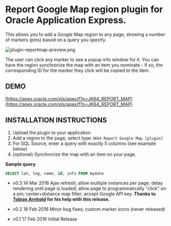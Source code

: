 # Report Google Map region plugin for Oracle Application Express. #

This allows you to add a Google Map region to any page, showing a number of markers (pins) based on a query you specify. 

![plugin-reportmap-preview.png](https://raw.githubusercontent.com/jeffreykemp/jk64-plugin-reportmap/master/plugin-reportmap-preview.png)

The user can click any marker to see a popup info window for it. You can have the region synchronize the map with an item you nominate - if so, the corresponding ID for the marker they click will be copied to the item.

## DEMO ##

[https://apex.oracle.com/pls/apex/f?p=JK64_REPORT_MAP](https://apex.oracle.com/pls/apex/f?p=JK64_REPORT_MAP)

## INSTALLATION INSTRUCTIONS ##

1. Upload the plugin to your application
2. Add a region to the page, select type `JK64 Report Google Map [plugin]`
3. For SQL Source, enter a query with exactly 5 columns (see example below)
3. (optional) Synchronize the map with an item on your page.

**Sample query**

```sql
SELECT lat, lng, name, id, info FROM mydata
```

* v0.3 14 Mar 2016 Ajax refresh; allow multiple instances per page; delay rendering until page is loaded; allow page to programmatically "click" on a pin; center+distance map filter; accept Google API key. **Thanks to [Tobias Arnhold](https://twitter.com/tobias_arnhold) for his help with this release.**

* v0.2 18 Feb 2016 Minor bug fixes; custom marker icons (never released)

* v0.1 17 Feb 2016 Initial Release
